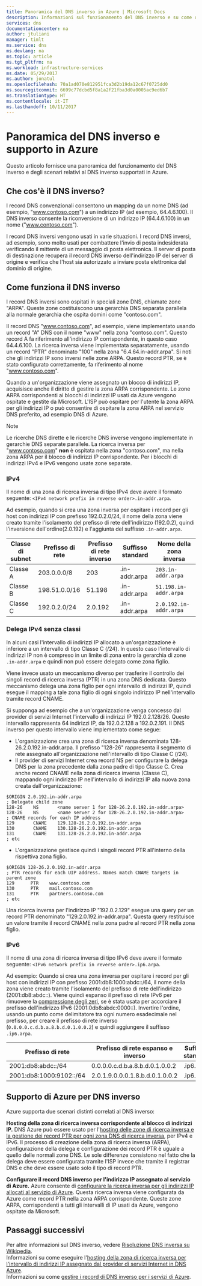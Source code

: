 ```yaml
---
title: Panoramica del DNS inverso in Azure | Microsoft Docs
description: Informazioni sul funzionamento del DNS inverso e su come usarlo in Azure
services: dns
documentationcenter: na
author: jtuliani
manager: timlt
ms.service: dns
ms.devlang: na
ms.topic: article
ms.tgt_pltfrm: na
ms.workload: infrastructure-services
ms.date: 05/29/2017
ms.author: jonatul
ms.openlocfilehash: 70a1ad070e812951fca3d2b19da12c67f0725dd0
ms.sourcegitcommit: 6699c77dcbd5f8a1a2f21fba3d0a0005ac9ed6b7
ms.translationtype: HT
ms.contentlocale: it-IT
ms.lasthandoff: 10/11/2017
---
```

# <a name="overview-of-reverse-dns-and-support-in-azure"></a>Panoramica del DNS inverso e supporto in Azure

Questo articolo fornisce una panoramica del funzionamento del DNS inverso e degli scenari relativi al DNS inverso supportati in Azure.

## <a name="what-is-reverse-dns"></a>Che cos'è il DNS inverso?

I record DNS convenzionali consentono un mapping da un nome DNS (ad esempio, "www.contoso.com") a un indirizzo IP (ad esempio, 64.4.6.100).  Il DNS inverso consente la riconversione di un indirizzo IP (64.4.6.100) in un nome ("www.contoso.com").

I record DNS inversi vengono usati in varie situazioni. I record DNS inversi, ad esempio, sono molto usati per combattere l'invio di posta indesiderata verificando il mittente di un messaggio di posta elettronica.  Il server di posta di destinazione recupera il record DNS inverso dell'indirizzo IP del server di origine e verifica che l'host sia autorizzato a inviare posta elettronica dal dominio di origine. 

## <a name="how-reverse-dns-works"></a>Come funziona il DNS inverso

I record DNS inversi sono ospitati in speciali zone DNS, chiamate zone "ARPA".  Queste zone costituiscono una gerarchia DNS separata parallela alla normale gerarchia che ospita domini come "contoso.com".

Il record DNS "www.contoso.com", ad esempio, viene implementato usando un record "A" DNS con il nome "www" nella zona "contoso.com".  Questo record A fa riferimento all'indirizzo IP corrispondente, in questo caso 64.4.6.100.  La ricerca inversa viene implementata separatamente, usando un record "PTR" denominato "100" nella zona "6.4.64.in-addr.arpa". Si noti che gli indirizzi IP sono inversi nelle zone ARPA.  Questo record PTR, se è stato configurato correttamente, fa riferimento al nome "www.contoso.com".

Quando a un'organizzazione viene assegnato un blocco di indirizzi IP, acquisisce anche il diritto di gestire la zona ARPA corrispondente. Le zone ARPA corrispondenti ai blocchi di indirizzi IP usati da Azure vengono ospitate e gestite da Microsoft. L'ISP può ospitare per l'utente la zona ARPA per gli indirizzi IP o può consentire di ospitare la zona ARPA nel servizio DNS preferito, ad esempio DNS di Azure.

> [!NOTE]
> Le ricerche DNS dirette e le ricerche DNS inverse vengono implementate in gerarchie DNS separate parallele. La ricerca inversa per "www.contoso.com" **non** è ospitata nella zona "contoso.com", ma nella zona ARPA per il blocco di indirizzi IP corrispondente. Per i blocchi di indirizzi IPv4 e IPv6 vengono usate zone separate.

### <a name="ipv4"></a>IPv4

Il nome di una zona di ricerca inversa di tipo IPv4 deve avere il formato seguente: `<IPv4 network prefix in reverse order>.in-addr.arpa`.

Ad esempio, quando si crea una zona inversa per ospitare i record per gli host con indirizzi IP con prefisso 192.0.2.0/24, il nome della zona viene creato tramite l'isolamento del prefisso di rete dell'indirizzo (192.0.2), quindi l'inversione dell'ordine(2.0.192) e l'aggiunta del suffisso `.in-addr.arpa`.

|Classe di subnet|Prefisso di rete  |Prefisso di rete inverso  |Suffisso standard  |Nome della zona inversa |
|-------|----------------|------------|-----------------|---------------------------|
|Classe A|203.0.0.0/8     | 203        | .in-addr.arpa   | `203.in-addr.arpa`        |
|Classe B|198.51.0.0/16   | 51.198     | .in-addr.arpa   | `51.198.in-addr.arpa`     |
|Classe C|192.0.2.0/24    | 2.0.192    | .in-addr.arpa   | `2.0.192.in-addr.arpa`    |

### <a name="classless-ipv4-delegation"></a>Delega IPv4 senza classi

In alcuni casi l'intervallo di indirizzi IP allocato a un'organizzazione è inferiore a un intervallo di tipo Classe C (/24). In questo caso l'intervallo di indirizzi IP non è compreso in un limite di zona entro la gerarchia di zone `.in-addr.arpa` e quindi non può essere delegato come zona figlio.

Viene invece usato un meccanismo diverso per trasferire il controllo dei singoli record di ricerca inversa (PTR) in una zona DNS dedicata. Questo meccanismo delega una zona figlio per ogni intervallo di indirizzi IP, quindi esegue il mapping a tale zona figlio di ogni singolo indirizzo IP nell'intervallo tramite record CNAME.

Si supponga ad esempio che a un'organizzazione venga concesso dal provider di servizi Internet l'intervallo di indirizzi IP 192.0.2.128/26. Questo intervallo rappresenta 64 indirizzi IP, da 192.0.2.128 a 192.0.2.191. Il DNS inverso per questo intervallo viene implementato come segue:
- L'organizzazione crea una zona di ricerca inversa denominata 128-26.2.0.192.in-addr.arpa. Il prefisso "128-26" rappresenta il segmento di rete assegnato all'organizzazione nell'intervallo di tipo Classe C (/24).
- Il provider di servizi Internet crea record NS per configurare la delega DNS per la zona precedente dalla zona padre di tipo Classe C. Crea anche record CNAME nella zona di ricerca inversa (Classe C), mappando ogni indirizzo IP nell'intervallo di indirizzi IP alla nuova zona creata dall'organizzazione:

```
$ORIGIN 2.0.192.in-addr.arpa
; Delegate child zone
128-26    NS       <name server 1 for 128-26.2.0.192.in-addr.arpa>
128-26    NS       <name server 2 for 128-26.2.0.192.in-addr.arpa>
; CNAME records for each IP address
129       CNAME    129.128-26.2.0.192.in-addr.arpa
130       CNAME    130.128-26.2.0.192.in-addr.arpa
131       CNAME    131.128-26.2.0.192.in-addr.arpa
; etc
```
- L'organizzazione gestisce quindi i singoli record PTR all'interno della rispettiva zona figlio.

```
$ORIGIN 128-26.2.0.192.in-addr.arpa
; PTR records for each UIP address. Names match CNAME targets in parent zone
129      PTR    www.contoso.com
130      PTR    mail.contoso.com
131      PTR    partners.contoso.com
; etc
```
Una ricerca inversa per l'indirizzo IP "192.0.2.129" esegue una query per un record PTR denominato "129.2.0.192.in-addr.arpa". Questa query restituisce un valore tramite il record CNAME nella zona padre al record PTR nella zona figlio.

### <a name="ipv6"></a>IPv6

Il nome di una zona di ricerca inversa di tipo IPv6 deve avere il formato seguente: `<IPv6 network prefix in reverse order>.ip6.arpa`.

Ad esempio: Quando si crea una zona inversa per ospitare i record per gli host con indirizzi IP con prefisso 2001:db8:1000:abdc::/64, il nome della zona viene creato tramite l'isolamento del prefisso di rete dell'indirizzo (2001:db8:abdc::). Viene quindi espanso il prefisso di rete IPv6 per rimuovere la [compressione degli zeri](https://technet.microsoft.com/library/cc781672(v=ws.10).aspx), se è stata usata per accorciare il prefisso dell'indirizzo IPv6 (2001:0db8:abdc:0000::). Invertire l'ordine, usando un punto come delimitatore tra ogni numero esadecimale nel prefisso, per creare il prefisso di rete inverso (`0.0.0.0.c.d.b.a.8.b.d.0.1.0.0.2`) e quindi aggiungere il suffisso `.ip6.arpa`.


|Prefisso di rete  |Prefisso di rete espanso e inverso |Suffisso standard |Nome della zona inversa  |
|---------|---------|---------|---------|
|2001:db8:abdc::/64    | 0.0.0.0.c.d.b.a.8.b.d.0.1.0.0.2        | .ip6.arpa        | `0.0.0.0.c.d.b.a.8.b.d.0.1.0.0.2.ip6.arpa`       |
|2001:db8:1000:9102::/64    | 2.0.1.9.0.0.0.1.8.b.d.0.1.0.0.2        | .ip6.arpa        | `2.0.1.9.0.0.0.1.8.b.d.0.1.0.0.2.ip6.arpa`        |


## <a name="azure-support-for-reverse-dns"></a>Supporto di Azure per DNS inverso

Azure supporta due scenari distinti correlati al DNS inverso:

**Hosting della zona di ricerca inversa corrispondente al blocco di indirizzi IP.**
DNS Azure può essere usato per l'[hosting delle zone di ricerca inversa e la gestione dei record PTR per ogni zona DNS di ricerca inversa](dns-reverse-dns-hosting.md), per IPv4 e IPv6.  Il processo di creazione della zona di ricerca inversa (ARPA), configurazione della delega e configurazione dei record PTR è uguale a quello delle normali zone DNS.  Le sole differenze consistono nel fatto che la delega deve essere configurata tramite l'ISP invece che tramite il registrar DNS e che deve essere usato solo il tipo di record PTR.

**Configurare il record DNS inverso per l'indirizzo IP assegnato al servizio di Azure.** Azure consente di [configurare la ricerca inversa per gli indirizzi IP allocati al servizio di Azure](dns-reverse-dns-for-azure-services.md).  Questa ricerca inversa viene configurata da Azure come record PTR nella zona ARPA corrispondente.  Queste zone ARPA, corrispondenti a tutti gli intervalli di IP usati da Azure, vengono ospitate da Microsoft.

## <a name="next-steps"></a>Passaggi successivi

Per altre informazioni sul DNS inverso, vedere [Risoluzione DNS inversa su Wikipedia](http://en.wikipedia.org/wiki/Reverse_DNS_lookup).
<br>
Informazioni su come eseguire l'[hosting della zona di ricerca inversa per l'intervallo di indirizzi IP assegnato dal provider di servizi Internet in DNS Azure](dns-reverse-dns-for-azure-services.md).
<br>
Informazioni su come [gestire i record di DNS inverso per i servizi di Azure](dns-reverse-dns-for-azure-services.md).

